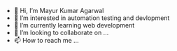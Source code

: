 - 👋 Hi, I’m Mayur Kumar Agarwal
- 👀 I’m interested in automation testing and devlopment
- 🌱 I’m currently learning web development
- 💞️ I’m looking to collaborate on ...
- 📫 How to reach me ...

<!---
mayur3c2/mayur3c2 is a ✨ special ✨ repository because its `README.md` (this file) appears on your GitHub profile.
You can click the Preview link to take a look at your changes.
--->
